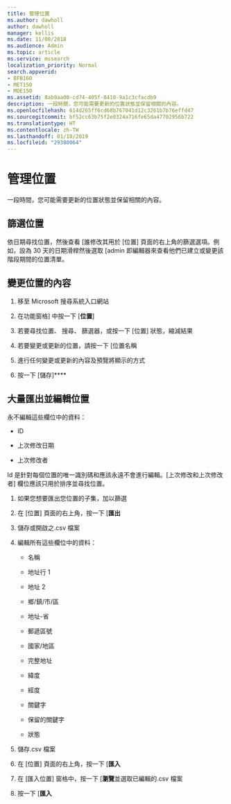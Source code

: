 ```yaml
---
title: 管理位置
ms.author: dawholl
author: dawholl
manager: kellis
ms.date: 11/08/2018
ms.audience: Admin
ms.topic: article
ms.service: mssearch
localization_priority: Normal
search.appverid:
- BFB160
- MET150
- MOE150
ms.assetid: 8ab9aa00-cd74-405f-8410-9a1c3cfacdb9
description: 一段時間，您可能需要更新的位置狀態並保留相關的內容。
ms.openlocfilehash: 614d265ff6cd68b767041d12c3261b7b76effd47
ms.sourcegitcommit: bf52cc63b75f2e0324a716fe65da47702956b722
ms.translationtype: HT
ms.contentlocale: zh-TW
ms.lasthandoff: 01/18/2019
ms.locfileid: "29380064"
---
```

# <a name="manage-locations"></a>管理位置

一段時間，您可能需要更新的位置狀態並保留相關的內容。 
  
## <a name="filter-locations"></a>篩選位置

依日期尋找位置，然後查看 [誰修改其用於 [位置] 頁面的右上角的篩選選項。例如，設為 30 天的日期滑桿然後選取 [admin 即編輯器來查看他們已建立或變更該階段期間的位置清單。
  
## <a name="change-location-content"></a>變更位置的內容

1. 移至 Microsoft 搜尋系統入口網站
    
2. 在功能窗格] 中按一下 [**位置**]
    
3. 若要尋找位置、 搜尋、 篩選器，或按一下 [位置] 狀態，縮減結果
    
4. 若要變更或更新的位置，請按一下 [位置名稱
    
5. 進行任何變更或更新的內容及預覽將顯示的方式 
    
6. 按一下 [儲存]****
    
## <a name="bulk-export-and-edit-locations"></a>大量匯出並編輯位置

永不編輯這些欄位中的資料：
  
- ID
    
- 上次修改日期
    
- 上次修改者
    
Id 是針對每個位置的唯一識別碼和應該永遠不會進行編輯。[上次修改和上次修改者] 欄位應該只用於排序並尋找位置。
  
1. 如果您想要匯出您位置的子集，加以篩選
    
2. 在 [位置] 頁面的右上角，按一下 [**匯出**
    
3. 儲存或開啟之.csv 檔案
    
4. 編輯所有這些欄位中的資料：
    
   - 名稱
    
   - 地址行 1
    
   - 地址 2
    
   - 鄉/鎮/市/區
    
   - 地址-省
    
   - 郵遞區號
    
   - 國家/地區
    
   - 完整地址
    
   - 緯度
    
   - 經度
    
   - 關鍵字
    
   - 保留的關鍵字
    
   - 狀態
    
5. 儲存.csv 檔案
    
6. 在 [位置] 頁面的右上角，按一下 [**匯入**
    
7. 在 [匯入位置] 窗格中，按一下 [**瀏覽**並選取已編輯的.csv 檔案 
    
8. 按一下 [**匯入**

  

